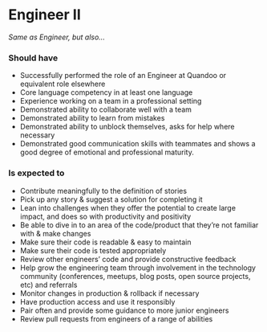 Engineer II
===============

*Same as Engineer, but also...*

### Should have

* Successfully performed the role of an Engineer at Quandoo or equivalent role elsewhere
* Core language competency in at least one language
* Experience working on a team in a professional setting
* Demonstrated ability to collaborate well with a team
* Demonstrated ability to learn from mistakes
* Demonstrated ability to unblock themselves, asks for help where necessary
* Demonstrated good communication skills with teammates and shows a good degree of emotional and professional maturity.

### Is expected to

* Contribute meaningfully to the definition of stories
* Pick up any story & suggest a solution for completing it
* Lean into challenges when they offer the potential to create large impact, and does so with productivity and positivity
* Be able to dive in to an area of the code/product that they’re not familiar with & make changes
* Make sure their code is readable & easy to maintain
* Make sure their code is tested appropriately
* Review other engineers’ code and provide constructive feedback
* Help grow the engineering team through involvement in the technology community (conferences, meetups, blog posts, open source projects, etc) and referrals
* Monitor changes in production & rollback if necessary
* Have production access and use it responsibly
* Pair often and provide some guidance to more junior engineers
* Review pull requests from engineers of a range of abilities
